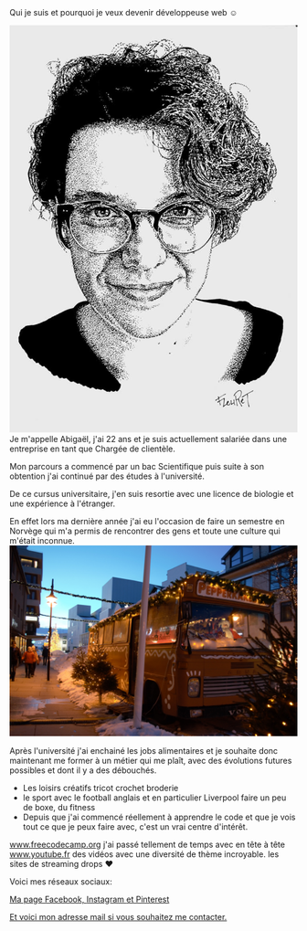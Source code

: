  <!DOCTYPE html>
 <html>
  <head> 
    <!-- metadata elements: link, meta, title, and style -->
   <meta charset="utf-8" />
   <link rel="stylesheet" href="style.css">
   <tittle>Qui je suis et pourquoi je veux devenir développeuse web ☺</tittle>
   <style>
    
  .smaller-image {
    width: 100px;
  }
</style>
 </head>
 
 
  <body>   <!-- page contents -->
 

<!-- qui vous êtes, votre parcours, vos études, vos diplômes, vos expériences -->

<p>
 <img class="smaller-image" src="profil.jpg" alt="profil" />
Je m'appelle Abigaël, j'ai 22 ans et je suis actuellement salariée dans une entreprise en tant que Chargée de clientèle.</p>

<p>Mon parcours a commencé par un bac Scientifique puis suite à son obtention j'ai continué par des études à l'université. 
</p>
<p>De ce cursus universitaire, j'en suis resortie avec une licence de biologie et une expérience à l'étranger.</p>
<p>En effet lors ma dernière année j'ai eu l'occasion de faire un semestre en Norvège qui m'a permis de rencontrer des gens et toute une culture qui m'était inconnue.
 <img class="smaller-image" src="BODO (2).jpg" alt="BODO" />
</p>
<p>Après l'université j'ai enchainé les jobs alimentaires et je souhaite donc maintenant me former à un métier qui me plaît, avec des évolutions futures possibles et dont il y a des débouchés.
</p>

<!-- vos centres d'intérêts, complétés par des images / vidéos --> 

<ul>
 <li>Les loisirs créatifs
tricot
crochet
broderie
 </li>
 
<li>le sport avec
le football anglais et en particulier Liverpool
faire un peu de boxe, du fitness
</li>

<li>Depuis que j'ai commencé réellement à apprendre le code et que je vois tout ce que je peux faire avec, c'est un vrai centre d'intérêt.
</li>

</ul>


<!-- vos sites préférés -->

www.freecodecamp.org j'ai passé tellement de temps avec en tête à tête
www.youtube.fr des vidéos avec une diversité de thème incroyable. 
les sites de streaming
drops ♥



<!-- un lien vers vos profils de réseaux sociaux, voire y intégrer certains contenus de vos réseaux sociaux ! -->
<p>Voici mes réseaux sociaux:</p>
<a href="https://www.facebook.com/abigael.rossignol">Ma page Facebook,
</a>
<a href="https://www.instagram.com/a_bigael/?hl=fr">Instagram
</a>
<a href="https://www.pinterest.fr/leiothix/">et Pinterest
</a>
<p>
<a href="mailto:abigaelrossignol@orange.fr">Et voici mon adresse mail si vous souhaitez me contacter.
</a> </p>
</body>
</html>
